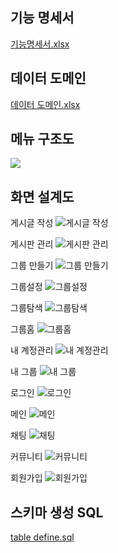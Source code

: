 ## 기능 명세서

[기능명세서.xlsx](기능명세서.xlsx)

## 데이터 도메인

[데이터 도메인.xlsx](데이터%20도메인.xlsx)

## 메뉴 구조도

<img width="" height="" src='메뉴구조도.PNG'></img>
## 화면 설계도

게시글 작성
![게시글 작성](./화면설계도/게시글작성.png)

게시판 관리
![게시판 관리](./화면설계도/게시판관리.png)

그룹 만들기
![그룹 만들기](./화면설계도/그룹만들기.png)

그룹설정
![그룹설정](./화면설계도/그룹설정.png)

그룹탐색
![그룹탐색](./화면설계도/그룹탐색.png)

그룹홈
![그룹홈](./화면설계도/그룹홈.png)

내 계정관리
![내 계정관리](./화면설계도/내계정관리.png)

내 그룹
![내 그룹](./화면설계도/내그룹.png)

로그인
![로그인](./화면설계도/로그인.png)

메인
![메인](./화면설계도/메인.png)

채팅
![채팅](./화면설계도/채팅.png)

커뮤니티
![커뮤니티](./화면설계도/커뮤니티.png)

회원가입
![회원가입](./화면설계도/회원가입.png)

## 스키마 생성 SQL

[table define.sql](table%20define.sql)
